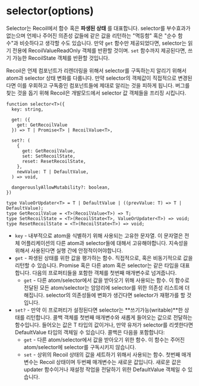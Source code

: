 # selector(options)

Selector는 Recoil에서 함수 혹은  **파생된 상태** 를 대표합니다. selector를 부수효과가 없는으며 언제나 주어진 의존성 값들에 같은 값을 리턴하는 "멱등함" 혹은 "순수 함수"과 비슷하다고 생각할 수도 있습니다. 만약 `get` 함수만 제공되었다면, selector는 읽기 전용에 RecoilValueReadOnly 객체를 반환할 것이며. `set` 함수까지 제공된다면, 쓰기 가능한 RecoilState 객체를 반환할 것입니다.

Recoil은 언제 컴포넌트가 리렌더링을 위해서 selector를 구독하는지 알리기 위해서 atom과 selector 상태 변화를 다룹니다. 만약 selector의 객체값이 직접적으로 변경된다면 이를 우회하고 구독중인 컴포넌트들에 제대로 알리는 것을 피하게 됩니다. 버그를 찾는 것을 돕기 위해 Recoil은 개발모드에서 selector 값 객체들을 프리징 시킵니다.

```react
function selector<T>({
  key: string,

  get: ({
    get: GetRecoilValue
  }) => T | Promise<T> | RecoilValue<T>,

  set?: (
    {
      get: GetRecoilValue,
      set: SetRecoilState,
      reset: ResetRecoilState,
    },
    newValue: T | DefaultValue,
  ) => void,

  dangerouslyAllowMutability?: boolean,
})
```

```react
type ValueOrUpdater<T> = T | DefaultValue | ((prevValue: T) => T | DefaultValue);
type GetRecoilValue = <T>(RecoilValue<T>) => T;
type SetRecoilState = <T>(RecoilState<T>, ValueOrUpdater<T>) => void;
type ResetRecoilState = <T>(RecoilState<T>) => void;
```

- `key` - 내부적으로 atom을 식별하기 위해 사용되는 고유한 문자열. 이 문자열은 전체 어플리케이션의 다른 atom과 selector들에 대해서 고유해야합니다. 지속성을 위해서 사용된다면 실행 간에 안정적이어야합니다.
- `get` - 파생된 상태를 위한 값을 평가하는 함수. 직접적으로, 혹은 비동기적으로 값을 리턴할 수 있습니다. Promise 혹은 다른 atom 혹은 selector는 같은 타입을 대표합니다. 다음의 프로퍼티들을 포함한 객체를 첫번째 매개변수로 넘겨줍니다.
  - `get` - 다른 atom/selector에서 값을 받아오기 위해 사용되는 함수. 이 함수로 전달된 모든 atom/selector는 암암리에 selector를 위한 의존성 리스트에 더해집니다. selector의 의존성들에 변화가 생긴다면 selector가 재평가를 할 것입니다.
- `set?` - 만약 이 프로퍼티가 설정된다면 selector는 **쓰기가능(writable)**한 상태를 리턴합니다. 콜백 객체를 첫번째 매개변수와 새롭게 들어오는 값으로 전달하는 함수입니다. 들어오는 값은 T 타입의 값이거나, 만약 유저가 selector를 리셋한다면 DefaultValue 타입의 객체일 수 있습니다. 콜백은 다음을 포함합니다:
  - `get` - 다른 atom/selector에서 값을 받아오기 위한 함수. 이 함수는 주어진 atom/selector에 selector를 구독시키지 않습니다.
  - `set` - 상위의 Recoil 상태의 값을 세트하기 위해서 사용되는 함수. 첫번째 매개변수는 Recoil 상태이며 두번째 매개변수는 새로운 값입니다. 새로운 값은 updater 함수이거나 재설정 작업을 전달하기 위한 DefaultValue 객체일 수 있습니다.

